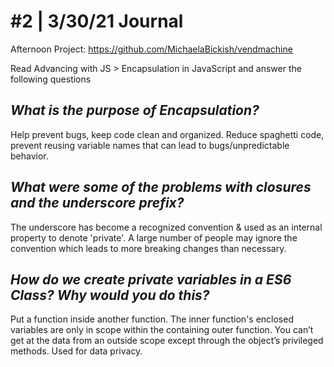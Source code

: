 # #2 | 3/30/21 Journal

Afternoon Project: https://github.com/MichaelaBickish/vendmachine 

Read Advancing with JS > Encapsulation in JavaScript and answer the following questions

## *What is the purpose of Encapsulation?*
Help prevent bugs, keep code clean and organized. Reduce spaghetti code, prevent reusing variable names that can lead to bugs/unpredictable behavior.

## *What were some of the problems with closures and the underscore prefix?*
The underscore has become a recognized convention & used as an internal property to denote 'private'. A large number of people may ignore the convention which leads to more breaking changes than necessary.

## *How do we create private variables in a ES6 Class? Why would you do this?*
Put a function inside another function. The inner function's enclosed variables are only in scope within the containing outer function. You can’t get at the data from an outside scope except through the object’s privileged methods. Used for data privacy.